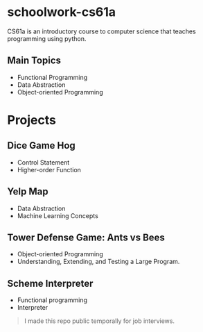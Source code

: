 # schoolwork-cs61a

CS61a is an introductory course to computer science that teaches programming using python.

## Main Topics
* Functional Programming
* Data Abstraction
* Object-oriented Programming

# Projects

## Dice Game Hog
* Control Statement
* Higher-order Function
## Yelp Map
* Data Abstraction
* Machine Learning Concepts

## Tower Defense Game: Ants vs Bees
* Object-oriented Programming
* Understanding, Extending, and Testing a Large Program.

## Scheme Interpreter
* Functional programming
* Interpreter
> I made this repo public temporally for job interviews.
